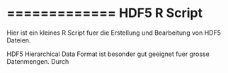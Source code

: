 =============
HDF5 R Script
=============

Hier ist ein kleines R Script fuer die Erstellung und Bearbeitung von HDF5
Dateien.

HDF5 Hierarchical Data Format ist besonder gut geeignet fuer grosse Datenmengen.
Durch
